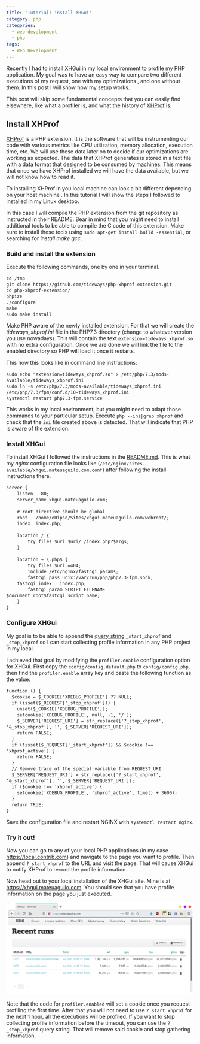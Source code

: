 ```yaml
---
title: 'Tutorial: install XHGui'
category: php
categories:
  - web-development
  - php
tags:
  - Web Development
---
```

Recently I had to install [XHGui](https://github.com/perftools/xhgui) in my local environment to profile my PHP application. My goal
was to have an easy way to compare two different executions of my request, one with my
optimizations , and one without them. In this post I will show how my setup works.

<!-- more -->

This post will skip some fundamental concepts that you can easily find elsewhere, like what a
profiler is, and what the history of [XHProf](https://github.com/tideways/php-xhprof-extension) is.

## Install XHProf
[XHProf](https://github.com/tideways/php-xhprof-extension) is a PHP extension. It is the software
that will be instrumenting our code with various metrics like CPU utilization, memory
allocation, execution time, etc. We will use these data later on to decide if our optimizations
are working as expected. The data that XHProf generates is stored in a text file with a data
format that designed to be consumed by machines. This means that once we have XHProf installed
we will have the data available, but we will not know how to read it.

To installing XHProf in you local machine can look a bit different depending on your host machine
. In this tutorial I will show the steps I followed to installed in my Linux desktop.

In this case I will compile the PHP extension from the git repository as instructed in their
README. Bear in mind that you might need to install additional tools to be able to compile the C
code of this extension. Make sure to install these tools using `sudo apt-get install build
-essential`, or searching for _install make gcc_.

### Build and install the extension
Execute the following commands, one by one in your terminal.

```
cd /tmp
git clone https://github.com/tideways/php-xhprof-extension.git
cd php-xhprof-extension/
phpize
./configure
make
sudo make install
```

Make PHP aware of the newly installed extension. For that we will create the _tideways_xhprof.ini_
file in the PHP7.3 directory (change to whatever version you use nowadays). This will contain the
text `extension=tideways_xhprof.so` with no extra configuration. Once we are done we will link the
file to the enabled directory so PHP will load it once it restarts.

This how this looks like in command line instructions:
```
sudo echo "extension=tideways_xhprof.so" > /etc/php/7.3/mods-available/tideways_xhprof.ini
sudo ln -s /etc/php/7.3/mods-available/tideways_xhprof.ini /etc/php/7.3/fpm/conf.d/10-tideways_xhprof.ini
systemctl restart php7.3-fpm.service
```

This works in my local environment, but you might need to adapt those commands to your particular
setup. Execute `php --ini|grep xhprof` and check that the `ini` file created above is detected.
That will indicate that PHP is aware of the extension.

### Install XHGui
To install XHGui I followed the instructions in the [README.md](https://github.com/perftools/xhgui#installation-from-source).
This is what my _nginx_ configuration file looks like (`/etc/nginx/sites-available/xhgui.mateuaguilo.com.conf`)
after following the install instructions there.

```
server {
    listen   80;
    server_name xhgui.mateuaguilo.com;

    # root directive should be global
    root   /home/e0ipso/Sites/xhgui.mateuaguilo.com/webroot/;
    index  index.php;

    location / {
        try_files $uri $uri/ /index.php?$args;
    }

    location ~ \.php$ {
        try_files $uri =404;
        include /etc/nginx/fastcgi_params;
        fastcgi_pass unix:/var/run/php/php7.3-fpm.sock;
	fastcgi_index   index.php;
        fastcgi_param SCRIPT_FILENAME $document_root$fastcgi_script_name;
    }
}
```

### Configure XHGui
My goal is to be able to append the [query string](https://en.wikipedia.org/wiki/Query_string)
`_start_xhprof` and `_stop_xhprof` so I can start collecting profile information in any PHP project
in my local.

I achieved that goal by modifying the `profiler.enable` configuration option for XHGui. First copy
the `config/config.default.php` to `config/config.php`, then find the `profiler.enable` array key
and paste the following function as the value:

```
function () {
  $cookie = $_COOKIE['XDEBUG_PROFILE'] ?? NULL;
  if (isset($_REQUEST['_stop_xhprof'])) {
    unset($_COOKIE['XDEBUG_PROFILE']);
    setcookie('XDEBUG_PROFILE', null, -1, '/');
    $_SERVER['REQUEST_URI'] = str_replace(['?_stop_xhprof', '&_stop_xhprof'], '', $_SERVER['REQUEST_URI']);
    return FALSE;
  }
  if (!isset($_REQUEST['_start_xhprof']) && $cookie !== 'xhprof_active') {
    return FALSE;
  }
  // Remove trace of the special variable from REQUEST_URI
  $_SERVER['REQUEST_URI'] = str_replace(['?_start_xhprof', '&_start_xhprof'], '', $_SERVER['REQUEST_URI']);
  if ($cookie !== 'xhprof_active') {
    setcookie('XDEBUG_PROFILE', 'xhprof_active', time() + 3600);
  }
  return TRUE;
}
```

Save the configuration file and restart NGINX with `systemctl restart nginx`.

### Try it out!
Now you can go to any of your local PHP applications (in my case https://local.contrib.com) and
navigate to the page you want to profile. Then append `?_start_xhprof` to the URL and visit the
page. That will cause XHGui to notify XHProf to record the profile information.

Now head out to your local installation of the XHGui site. Mine is at https://xhgui.mateuaguilo.com.
You should see that you have profile information on the page you just executed.

![Screenshot of XHGui](/assets/images/xhgui-screenshot.png)

Note that the code for `profiler.enabled` will set a cookie once you request profiling the first
time. After that you will not need to use `?_start_xhprof` for the next 1 hour, all the executions
will be profiled. If you want to stop collecting profile information before the timeout, you can
use the `?_stop_xhprof` query string. That will remove said cookie and stop gathering information.